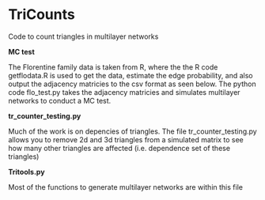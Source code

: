 # TriCounts
Code to count triangles in multilayer networks

**MC test**

The Florentine family data is taken from R, where the the R code getflodata.R is used to get the data, estimate the edge probability, and also output the adjacency matricies to the csv format as seen below. The python code flo_test.py takes the adjacency matricies and simulates multilayer networks to conduct a MC test. 

**tr_counter_testing.py**

Much of the work is on depencies of triangles. The file tr_counter_testing.py allows you to remove 2d and 3d triangles from a simulated matrix to see how many other triangles are affected (i.e. dependence set of these triangles)

**Tritools.py**

Most of the functions to generate multilayer networks are within this file

